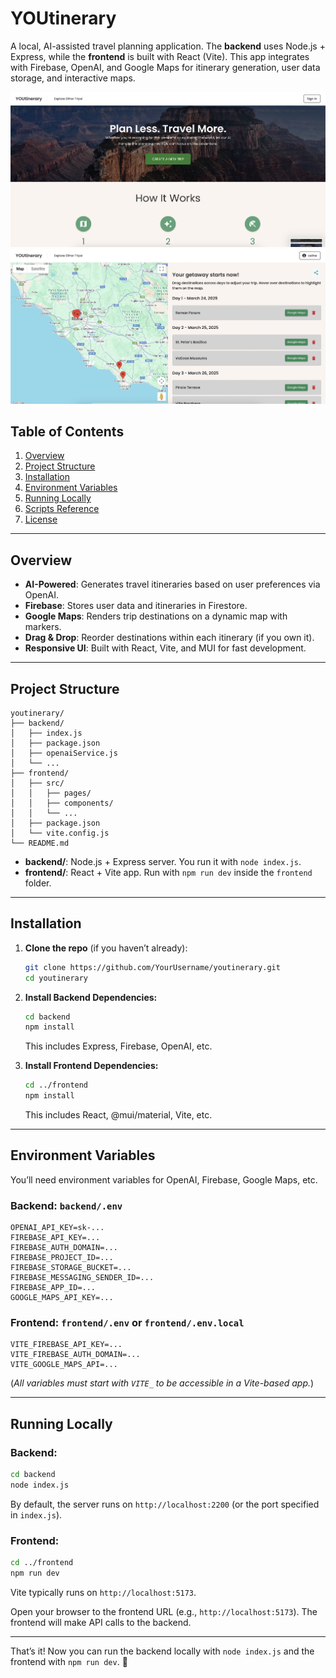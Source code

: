 # YOUtinerary

A local, AI-assisted travel planning application. The **backend** uses Node.js + Express, while the **frontend** is built with React (Vite). This app integrates with Firebase, OpenAI, and Google Maps for itinerary generation, user data storage, and interactive maps.

![Demo Image 1](frontend/public/images/demo-image-1.png)
![Demo Image 2](frontend/public/images/demo-image-2.png)

## Table of Contents

1. [Overview](#overview)  
2. [Project Structure](#project-structure)  
3. [Installation](#installation)  
4. [Environment Variables](#environment-variables)  
5. [Running Locally](#running-locally)  
6. [Scripts Reference](#scripts-reference)  
7. [License](#license)

---

## Overview

- **AI-Powered**: Generates travel itineraries based on user preferences via OpenAI.  
- **Firebase**: Stores user data and itineraries in Firestore.  
- **Google Maps**: Renders trip destinations on a dynamic map with markers.  
- **Drag & Drop**: Reorder destinations within each itinerary (if you own it).  
- **Responsive UI**: Built with React, Vite, and MUI for fast development.

---

## Project Structure

```
youtinerary/
├── backend/
│   ├── index.js
│   ├── package.json
│   ├── openaiService.js
│   └── ...
├── frontend/
│   ├── src/
│   │   ├── pages/
│   │   ├── components/
│   │   └── ...
│   ├── package.json
│   └── vite.config.js
└── README.md
```

- **backend/**: Node.js + Express server. You run it with `node index.js`.  
- **frontend/**: React + Vite app. Run with `npm run dev` inside the `frontend` folder.

---

## Installation

1. **Clone the repo** (if you haven’t already):
   ```bash
   git clone https://github.com/YourUsername/youtinerary.git
   cd youtinerary
   ```

2. **Install Backend Dependencies:**
   ```bash
   cd backend
   npm install
   ```
   This includes Express, Firebase, OpenAI, etc.
   
3. **Install Frontend Dependencies:**
   ```bash
   cd ../frontend
   npm install
   ```
   This includes React, @mui/material, Vite, etc.

---

## Environment Variables

You’ll need environment variables for OpenAI, Firebase, Google Maps, etc.

### **Backend:** `backend/.env`
```text
OPENAI_API_KEY=sk-...
FIREBASE_API_KEY=...
FIREBASE_AUTH_DOMAIN=...
FIREBASE_PROJECT_ID=...
FIREBASE_STORAGE_BUCKET=...
FIREBASE_MESSAGING_SENDER_ID=...
FIREBASE_APP_ID=...
GOOGLE_MAPS_API_KEY=...
```

### **Frontend:** `frontend/.env` or `frontend/.env.local`
```text
VITE_FIREBASE_API_KEY=...
VITE_FIREBASE_AUTH_DOMAIN=...
VITE_GOOGLE_MAPS_API=...
```
(*All variables must start with `VITE_` to be accessible in a Vite-based app.*)

---

## Running Locally

### **Backend:**
```bash
cd backend
node index.js
```
By default, the server runs on `http://localhost:2200` (or the port specified in `index.js`).

### **Frontend:**
```bash
cd ../frontend
npm run dev
```
Vite typically runs on `http://localhost:5173`.

Open your browser to the frontend URL (e.g., `http://localhost:5173`). The frontend will make API calls to the backend.

---

That’s it! Now you can run the backend locally with `node index.js` and the frontend with `npm run dev`. 🚀

